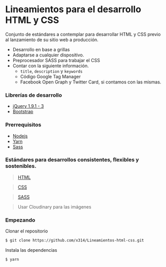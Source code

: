 # Lineamientos para el desarrollo HTML y CSS
Conjunto de estándares a contemplar para desarrollar HTML y CSS previo al lanzamiento de su sitio web a producción.
- Desarrollo en base a grillas
- Adaptarse a cualquier dispositivo.
- Preprocesador SASS para trabajar el CSS
- Contar con la siguiente información.
  - `title`, `description` y `keywords`
  - Código Google Tag Manager
  - Facebook Open Graph y Twitter Card, si contamos con las mismas.


### Librerías de desarrollo
- [jQuery 1.9.1 - 3](https://jquery.com/)
- [Bootstrap](https://getbootstrap.com/docs/3.4/getting-started/)


### Prerrequisitos
- [Nodejs](https://nodejs.org/es/)
- [Yarn](https://yarnpkg.com/es-ES/docs/install)
- [Sass](https://sass-lang.com/install)


### Estándares para desarrollos consistentes, flexibles y sostenibles.
> [HTML](html/README.md)

> [CSS](css/README.md)

> [SASS](sass/README.md)

> Usar Cloudinary para las imágenes


### Empezando
Clonar el repositorio
```bash
$ git clone https://github.com/x314/Lineamientos-html-css.git
```

Instala las dependencias
```bash
$ yarn
```
